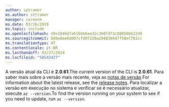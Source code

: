 ```yaml
---
author: sptramer
ms.author: sttramer
manager: carmonm
ms.date: 03/26/2019
ms.topic: include
ms.openlocfilehash: d9e1846d7a616bb6ae32c360fd73c80850bb22d9
ms.sourcegitcommit: 6d9e8ee6dd07cfd07239a2948304d7f50ef781cc
ms.translationtype: HT
ms.contentlocale: pt-BR
ms.lasthandoff: 03/27/2019
ms.locfileid: "58542427"
---
```

<span data-ttu-id="ca53d-101">A versão atual da CLI é __2.0.61__.</span><span class="sxs-lookup"><span data-stu-id="ca53d-101">The current version of the CLI is __2.0.61__.</span></span> <span data-ttu-id="ca53d-102">Para saber mais sobre a versão mais recente, veja as [notas de versão](../release-notes-azure-cli.md).</span><span class="sxs-lookup"><span data-stu-id="ca53d-102">For information about the latest release, see the [release notes](../release-notes-azure-cli.md).</span></span> <span data-ttu-id="ca53d-103">Para localizar a versão em execução no sistema e verificar se é necessário atualizar, execute `az --version`.</span><span class="sxs-lookup"><span data-stu-id="ca53d-103">To find the version running on your system to see if you need to update, run `az --version`.</span></span>
